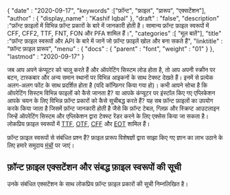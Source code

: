 {
  "date" : "2020-09-17",
  "keywords" :["फ़ॉन्ट", "फ़ाइल", "प्रारूप", "एक्सटेंशन"],
  "author" : {
    "display_name" : "Kashif Iqbal"
},
  "draft" : "false",
  "description" :"फ़ॉन्ट फ़ाइलों में विभिन्न फ़ॉन्ट प्रकारों के बारे में जानकारी होती है। सामान्य फ़ॉन्ट फ़ाइल स्वरूपों में CFF, CFF2, TTF, FNT, FON और PFA शामिल हैं।",
  "categories" :[ "मूल बातें"],
  "title" :"फ़ॉन्ट फ़ाइल स्वरूपों और API के बारे में जानें जो फ़ॉन्ट फ़ाइलें खोल और बना सकते हैं",
  "linktitle" : "फ़ॉन्ट फ़ाइल प्रारूप",
  "menu" : {
    "docs" : {
      "parent" : "font",
      "weight" : "01"
}
},
  "lastmod" : "2020-09-17"
}

जब आप अपने कंप्यूटर को चालू करते हैं और ऑपरेटिंग सिस्टम लोड होता है, तो आप अपनी स्क्रीन पर बटन, टास्कबार और अन्य समान स्थानों पर विभिन्न आइकनों के साथ टेक्स्ट देखते हैं। इनमें से प्रत्येक अलग-अलग फोंट के साथ प्रदर्शित होता है (यदि कॉन्फ़िगर किया गया हो)। कभी आपने सोचा है कि ऑपरेटिंग सिस्टम विभिन्न फाइलों को कैसे जानता है? या आपके कंप्यूटर पर इंस्टॉल किए गए एप्लिकेशन आपके चयन के लिए विभिन्न फ़ॉन्ट प्रकारों को कैसे सूचीबद्ध करते हैं? यह सब फ़ॉन्ट फ़ाइलों का उपयोग करके किया जाता है जिसमें फ़ॉन्ट जानकारी होती है जैसे कि फ़ॉन्ट टेबल, ग्लिफ़ और स्क्रिप्ट आउटलाइन जिन्हें ऑपरेटिंग सिस्टम और एप्लिकेशन द्वारा टेक्स्ट रेंडर करने के लिए एक्सेस किया जा सकता है। लोकप्रिय फ़ाइल स्वरूपों में [TTF](/hi/font/ttf/), [OTF](/hi/font/otf/), [CFF](/hi/font/cff/) और [EOT](/hi/font/eot/) शामिल हैं।

फ़ॉन्ट फ़ाइल स्वरूपों से संबंधित प्रश्न हैं? फ़ाइल प्रारूप विशेषज्ञों द्वारा साझा किए गए ज्ञान का लाभ उठाने के लिए हमारे समुदाय [मंचों](https://forum.fileformat.com/c/font/28) पर जाएं।

## फ़ॉन्ट फ़ाइल एक्सटेंशन और संबद्ध फ़ाइल स्वरूपों की सूची

उनके संबंधित एक्सटेंशन के साथ लोकप्रिय फ़ॉन्ट फ़ाइल प्रकारों की सूची निम्नलिखित है।


